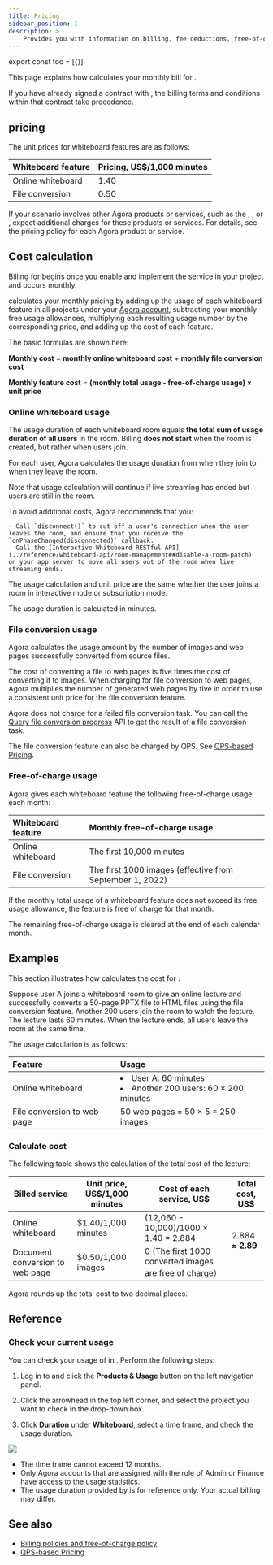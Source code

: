```yaml
---
title: Pricing
sidebar_position: 1
description: >
    Provides you with information on billing, fee deductions, free-of-charge policy, and any suspension to your account based on the account type.
---
```



export const toc = [{}]

This page explains how <Vg k="COMPANY" /> calculates your monthly bill for <Vg k="WHITE" />. 

If you have already signed a contract with <Vg k="COMPANY" />, the billing terms and conditions within that contract take precedence.

## <Vg k="WHITE" /> pricing

The unit prices for whiteboard features are as follows: 

| Whiteboard feature   | Pricing, US$/1,000 minutes |
| :------------------- |:---------------------------|
| Online whiteboard    | 1.40                       |
| File conversion      | 0.50                       | 

If your scenario involves other Agora products or services, such as the <Vg k="VIDEO" />, <Vg k="MESS" />, or <Vg k="CREC" />, expect additional charges for these products or services. For details, see the pricing policy for each Agora product or service.

## Cost calculation

Billing for <Vg k="WHITE" /> begins once you enable and implement the service in your project and occurs monthly. 

<Vg k="COMPANY" /> calculates your monthly pricing by adding up the usage of each whiteboard feature in all 
projects under your [Agora account](https://console.agora.io/), subtracting your monthly free usage allowances, 
multiplying each resulting usage number by the corresponding price, and adding up the cost of each feature.

The basic formulas are shown here:

**Monthly cost** = **monthly online whiteboard cost** + **monthly file conversion cost**

**Monthly feature cost** = **(monthly total usage - free-of-charge usage) × unit price**

### Online whiteboard usage

The usage duration of each whiteboard room equals **the total sum of usage duration of all users** in the room. 
Billing **does not start** when the room is created, but rather when users join. 

For each user, Agora calculates the usage duration from when they join to when they leave the room. 

Note that usage calculation will continue if live streaming has ended but users are still in the room.

To avoid additional costs, Agora recommends that you:

    - Call `disconnect()` to cut off a user's connection when the user leaves the room, and ensure that you receive the `onPhaseChanged(disconnected)` callback.
    - Call the [Interactive Whiteboard RESTful API](../reference/whiteboard-api/room-management##disable-a-room-patch)  on your app server to move all users out of the room when live streaming ends.

The usage calculation and unit price are the same whether the user joins a room in interactive mode or subscription mode. 

The usage duration is calculated in minutes.

### File conversion usage

Agora calculates the usage amount by the number of images and web pages successfully converted from source files.

The cost of converting a file to web pages is five times the cost of converting it to images. 
When charging for file conversion to web pages, Agora multiplies the number of generated web pages by 
five in order to use a consistent unit price for the file conversion feature. 

Agora does not charge for a failed file conversion task. 
You can call the [Query file conversion progress](../reference/whiteboard-api/file-conversion#query-the-progress-of-a-file-conversion-task) 
API to get the result of a file conversion task. 

The file conversion feature can also be charged by QPS. See [QPS-based Pricing](../reference/qps-pricing).

### Free-of-charge usage

Agora gives each whiteboard feature the following free-of-charge usage each month:

| Whiteboard feature   | Monthly free-of-charge usage |
| :------------------- | :--------------------------- |
| Online whiteboard    | The first 10,000 minutes     |
| File conversion      | The first 1000 images (effective from September 1, 2022)        |

If the monthly total usage of a whiteboard feature does not exceed its free usage allowance, 
the feature is free of charge for that month. 

The remaining free-of-charge usage is cleared at the end of each calendar month. 

## Examples

This section illustrates how <Vg k="COMPANY" /> calculates the cost for <Vg k="WHITE" />.

Suppose user A joins a whiteboard room to give an online lecture and successfully converts a 
50-page PPTX file to HTML files using the file conversion feature. Another 200 users join the room to 
watch the lecture. The lecture lasts 60 minutes. When the lecture ends, all users leave the room at the 
same time.

The usage calculation is as follows:

| Feature                         | Usage                                                              |
| :------------------------------ |:-------------------------------------------------------------------|
| Online whiteboard               | <li>User A: 60 minutes</li><li>Another 200 users: 60 × 200 minutes</li> |
| File conversion to web page | 50 web pages = 50 × 5 = 250 images                                 |

### Calculate cost

The following table shows the calculation of the total cost of the lecture:

<div><table><colgroup><col/><col/><col/><col/></colgroup><thead><tr><th><span class="td-span"><span class="md-plain">Billed service</span></span></th><th><span class="td-span"><span class="md-plain">Unit price, US$/1,000 minutes </span></span></th><th><span class="td-span"><span class="md-plain">Cost of each service, US$</span></span></th><th><span class="td-span"><span class="md-plain">Total cost, US$</span></span></th></tr></thead><tbody><tr><td class="confluenceTd"><span class="td-span"><span class="md-plain">Online whiteboard</span></span></td><td class="confluenceTd"><span class="td-span"><span class="md-plain">$1.40/1,000 minutes</span></span></td><td class="confluenceTd"><span class="td-span"><span class="md-plain">(12,060 - 10,000)/1000 × 1.40 = 2.884</span></span></td><td rowspan="3" class="confluenceTd"><span class="td-span"><span class="md-plain">2.884 </span><span><strong>≈ 2.89</strong></span></span><br/><br/></td></tr><tr><td class="confluenceTd"><span class="td-span"><span class="md-plain">Document conversion to web page</span></span></td><td class="confluenceTd"><span class="td-span"><span class="md-plain">$0.50/1,000 images</span></span></td><td class="confluenceTd">0 (The first 1000 converted images are free of charge）<span> </span></td></tr></tbody></table></div>

Agora rounds up the total cost to two decimal places.


## Reference

### Check your current usage

You can check your usage of <Vg k="WHITE" /> in <Vg k="CONSOLE" />. Perform the following steps:

1. Log in to [<Vg k="CONSOLE" />](https://console.agora.io/) and click the **Products & Usage** button on the left navigation panel.

2. Click the arrowhead in the top left corner, and select the project you want to check in the drop-down box.

3. Click **Duration** under **Whiteboard**, select a time frame, and check the usage duration.

 ![](https://web-cdn.agora.io/docs-files/1620288770652)

- The time frame cannot exceed 12 months.
- Only Agora accounts that are assigned with the role of Admin or Finance have access to the usage statistics.
- The usage duration provided by <Vg k="CONSOLE" /> is for reference only. Your actual billing may differ.

## See also 

- [Billing policies and free-of-charge policy](../reference/billing-policies)
- [QPS-based Pricing](../reference/qps-pricing)


